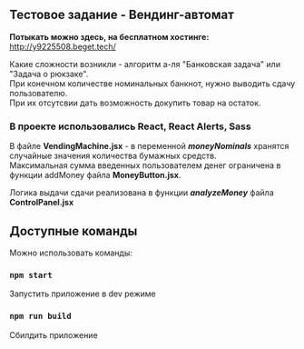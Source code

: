 ## Тестовое задание - Вендинг-автомат

**Потыкать можно здесь, на бесплатном хостинге:** http://y9225508.beget.tech/  

Какие сложности возникли - алгоритм а-ля "Банковская задача" или "Задача о рюкзаке".  
При конечном количестве номинальных банкнот, нужно выводить сдачу пользователю.  
При их отсутсвии дать возможность докупить товар на остаток.  

### В проекте использовались React, React Alerts, Sass  

В файле __VendingMachine.jsx__ - в переменной ***moneyNominals*** хранятся случайные значения количества бумажных средств.  
Максимальная сумма введенных пользователем денег ограничена в функции addMoney файла __MoneyButton.jsx__.  


Логика выдачи сдачи реализована в функции ***analyzeMoney*** файла __ControlPanel.jsx__  


## Доступные команды

Можно использовать команды:

### `npm start`

Запустить приложение в dev режиме

### `npm run build`

Сбилдить приложение
